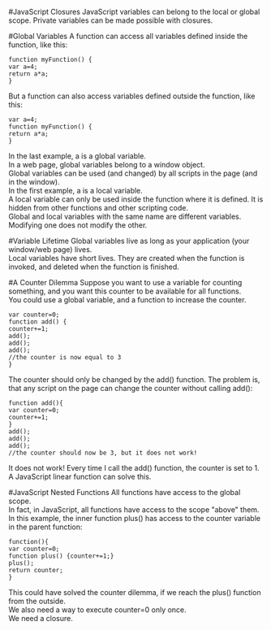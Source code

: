 #JavaScript Closures
JavaScript variables can belong to the local or global scope. Private variables can be made possible with closures.

#Global Variables
A function can access all variables defined inside the function, like this:
```
function myFunction() {
var a=4;
return a*a;
}
```
But a function can also access variables defined outside the function, like this:
```
var a=4;
function myFunction() {
return a*a;
}
```
In the last example, a is a global variable. <br>
In a web page, global variables belong to a window object. <br>
Global variables can be used (and changed) by all scripts in the page (and in the window). <br>
In the first example, a is a local variable. <br>
A local variable can only be used inside the function where it is defined. It is hidden from other functions
and other scripting code. <br>
Global and local variables with the same name are different variables. Modifying one does not modify the other. <br>

#Variable Lifetime
Global variables live as long as your application (your window/web page) lives. <br>
Local variables have short lives. They are created when the function is invoked, and deleted when the function is finished.

#A Counter Dilemma
Suppose you want to use a variable for counting something, and you want this counter to be available for all functions. <br>
You could use a global variable, and a function to increase the counter.
```
var counter=0;
function add() {
counter+=1;
add();
add();
add();
//the counter is now equal to 3
}
```
The counter should only be changed by the add() function. The problem is, that any script on the page can change the counter 
without calling add(): <br>
```
function add(){
var counter=0;
counter+=1;
}
add();
add();
add();
//the counter should now be 3, but it does not work!
```
It does not work! Every time I call the add() function, the counter is set to 1. <br>
A JavaScript linear function can solve this.

#JavaScript Nested Functions
All functions have access to the global scope. <br>
In fact, in JavaScript, all functions have access to the scope "above" them. <br>
In this example, the inner function plus() has access to the counter variable in the parent function:
```
function(){
var counter=0;
function plus() {counter+=1;}
plus();
return counter;
}
```
This could have solved the counter dilemma, if we reach the plus() function from the outside. <br>
We also need a way to execute counter=0 only once. <br>
We need a closure. <br>
